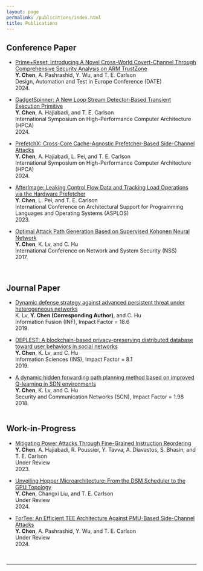 ```yaml
---
layout: page
permalink: /publications/index.html
title: Publications
---
```


<!-- Lastest Update: 20th Oct 2023&nbsp;  -->
 <!-- [中文版本 (Chinese Version)](https://caihanlin.com/file/publications-zh/) -->

## Conference Paper

- [Prime+Reset: Introducing A Novel Cross-World Covert-Channel Through Comprehensive Security Analysis on ARM TrustZone](https://www.comp.nus.edu.sg/~tcarlson/pdfs/chen2024piancctcsaoat.pdf)<br>**Y. Chen**, A. Pashrashid, Y. Wu, and T. E. Carlson<br>Design, Automation and Test in Europe Conference (DATE)<br>2024.<br>

- [GadgetSpinner: A New Loop Stream Detector-Based Transient Execution Primitive](https://www.comp.nus.edu.sg/~tcarlson/pdfs/chen2024gantepvtlsd.pdf)<br>**Y. Chen**, A. Hajiabadi, and T. E. Carlson<br>International Symposium on High-Performance Computer Architecture (HPCA)<br>2024.<br>

- [PrefetchX: Cross-Core Cache-Agnostic Prefetcher-Based Side-Channel Attacks](https://www.comp.nus.edu.sg/~tcarlson/pdfs/chen2024nccapsac.pdf)<br>**Y. Chen**, A. Hajiabadi, L. Pei, and T. E. Carlson<br>International Symposium on High-Performance Computer Architecture (HPCA)<br>2024.<br>

- [AfterImage: Leaking Control Flow Data and Tracking Load Operations via the Hardware Prefetcher](https://www.comp.nus.edu.sg/~tcarlson/pdfs/chen2023lcfivthp.pdf)<br>**Y. Chen**, L. Pei, and T. E. Carlson<br>International Conference on Architectural Support for Programming Languages and Operating Systems (ASPLOS)<br>2023.<br>

- [Optimal Attack Path Generation Based on Supervised Kohonen Neural Network](https://link.springer.com/chapter/10.1007/978-3-319-64701-2_29)<br>**Y. Chen**, K. Lv, and C. Hu<br>International Conference on Network and System Security (NSS)<br>2017.<br>

  <br>

## Journal Paper

- [Dynamic defense strategy against advanced persistent threat under heterogeneous networks](https://www.sciencedirect.com/science/article/abs/pii/S1566253518303774)<br>K. Lv, **Y. Chen (Corresponding Author)**, and C. Hu<br>Information Fusion (INF), Impact Factor = 18.6<br>2019.<br>

- [DEPLEST: A blockchain-based privacy-preserving distributed database toward user behaviors in social networks](https://www.sciencedirect.com/science/article/abs/pii/S0020025519305250)<br>**Y. Chen**, K. Lv, and C. Hu<br>Information Sciences (INS), Impact Factor = 8.1<br>2019.<br>

- [A dynamic hidden forwarding path planning method based on improved Q-learning in SDN environments](https://www.hindawi.com/journals/scn/2018/2058429/)<br>**Y. Chen**, K. Lv, and C. Hu<br>Security and Communication Networks (SCN), Impact Factor = 1.98<br>2018.<br>
  <br>

## Work-in-Progress

- [Mitigating Power Attacks Through Fine-Grained Instruction Reordering](https://arxiv.org/abs/2107.11336)<br>**Y. Chen**, A. Hajiabadi, R. Poussier, Y. Tavva, A. Diavastos, S. Bhasin, and T. E. Carlson<br>Under Review<br>2023.<br>

- [Unveiling Hopper Microarchitecture: From the DSM Scheduler to the GPU Topology]()<br>**Y. Chen**, Changxi Liu, and T. E. Carlson<br>Under Review<br>2024.<br>

- [ForTee: An Efficient TEE Architecture Against PMU-Based Side-Channel Attacks]()<br>**Y. Chen**, A. Pashrashid, Y. Wu, and T. E. Carlson<br>Under Review<br>2024.<br>

  <br>

---

<!-- ## Undergraduate Thesis

- Hybrid Detection Mechanism for Spoofing Attacks in Bluetooth Low Energy Networks<br>**Hanlin Cai** (Advisor: Zhezhuang Xu). Final Year Project. Under working<br>Expect to submit a research paper to IEEE Internet of Things Journal.

- [Industrial Inspection System based on Intelligent IoT and Bionic Quadruped Robot](https://caihanlin.com/mypaper/thesis/IP-report.pdf)<br>**Hanlin Cai** (Advisor: Zhezhuang Xu). Intern Program for Junior.<br>Industrial Placement Report in [Huading Tech](http://www.hdim.com.cn/) and [IACTIP Lab](https://dqxy.fzu.edu.cn/info/1023/2571.htm)<br> -->

  <br>
